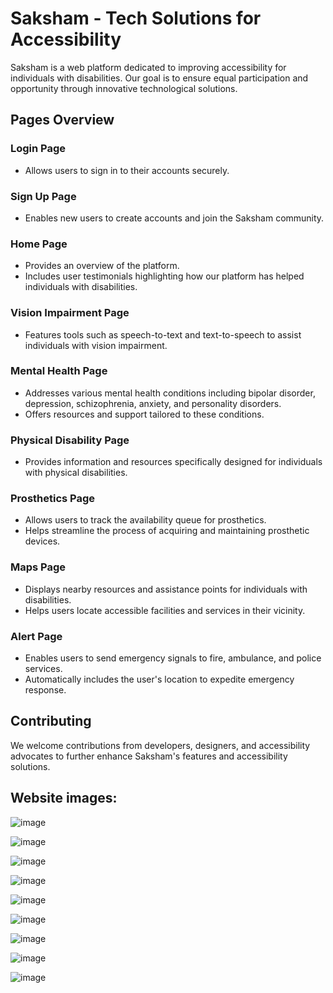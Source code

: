 # Saksham - Tech Solutions for Accessibility

Saksham is a web platform dedicated to improving accessibility for individuals with disabilities. Our goal is to ensure equal participation and opportunity through innovative technological solutions.

## Pages Overview

### Login Page
- Allows users to sign in to their accounts securely.

### Sign Up Page
- Enables new users to create accounts and join the Saksham community.

### Home Page
- Provides an overview of the platform.
- Includes user testimonials highlighting how our platform has helped individuals with disabilities.

### Vision Impairment Page
- Features tools such as speech-to-text and text-to-speech to assist individuals with vision impairment.

### Mental Health Page
- Addresses various mental health conditions including bipolar disorder, depression, schizophrenia, anxiety, and personality disorders.
- Offers resources and support tailored to these conditions.

### Physical Disability Page
- Provides information and resources specifically designed for individuals with physical disabilities.

### Prosthetics Page
- Allows users to track the availability queue for prosthetics.
- Helps streamline the process of acquiring and maintaining prosthetic devices.

### Maps Page
- Displays nearby resources and assistance points for individuals with disabilities.
- Helps users locate accessible facilities and services in their vicinity.

### Alert Page
- Enables users to send emergency signals to fire, ambulance, and police services.
- Automatically includes the user's location to expedite emergency response.

## Contributing
We welcome contributions from developers, designers, and accessibility advocates to further enhance Saksham's features and accessibility solutions.


## Website images:

![image](https://github.com/vansh-seth/Saksham/assets/111755254/7a3e75de-65d5-4f31-ab09-581dab2c0fc6)

![image](https://github.com/vansh-seth/Saksham/assets/111755254/07f535cb-bc5e-4499-8b12-d7c0bcd5f187)

![image](https://github.com/vansh-seth/Saksham/assets/111755254/66f9a22e-7e43-4253-8fc0-a57126a6f595)

![image](https://github.com/vansh-seth/Saksham/assets/111755254/08f995f4-1695-4819-bd42-501e03f1e7b9)

![image](https://github.com/vansh-seth/Saksham/assets/111755254/577ba1ea-daaa-4a52-972f-c082e4e03ddb)

![image](https://github.com/vansh-seth/Saksham/assets/111755254/73dae1d0-113f-4a1e-90de-856af9ec6406)

![image](https://github.com/vansh-seth/Saksham/assets/111755254/b9e5edb9-7107-4260-bb47-b57263a72228)

![image](https://github.com/vansh-seth/Saksham/assets/111755254/13e7cecd-4d7e-47e7-b57d-52b748354608)

![image](https://github.com/vansh-seth/Saksham/assets/111755254/0f33cd80-30d4-4791-b1b5-f0fab5d9cd31)

